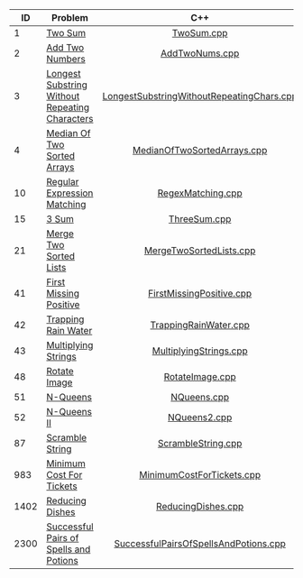| ID   | Problem                                                                                                                         |                                            C++                                             |
|------|---------------------------------------------------------------------------------------------------------------------------------|:------------------------------------------------------------------------------------------:|
| 1    | [Two Sum](https://leetcode.com/problems/two-sum/)                                                                               |                                [TwoSum.cpp](cpp/TwoSum.cpp)                                |
| 2    | [Add Two Numbers](https://leetcode.com/problems/add-two-numbers/)                                                               |                            [AddTwoNums.cpp](cpp/AddTwoNums.cpp)                            |
| 3    | [Longest Substring Without Repeating Characters](https://leetcode.com/problems/longest-substring-without-repeating-characters/) | [LongestSubstringWithoutRepeatingChars.cpp](cpp/LongestSubstringWithoutRepeatingChars.cpp) |
| 4    | [Median Of Two Sorted Arrays](https://leetcode.com/problems/median-of-two-sorted-arrays/)                                       |               [MedianOfTwoSortedArrays.cpp](cpp/MedianOfTwoSortedArrays.cpp)               |
| 10   | [Regular Expression Matching](https://leetcode.com/problems/regular-expression-matching/)                                       |                         [RegexMatching.cpp](cpp/RegexMatching.cpp)                         |
| 15   | [3 Sum](https://leetcode.com/problems/3sum/)                                                                                    |                              [ThreeSum.cpp](cpp/ThreeSum.cpp)                              |
| 21   | [Merge Two Sorted Lists](https://leetcode.com/problems/merge-two-sorted-lists/)                                                 |                   [MergeTwoSortedLists.cpp](cpp/MergeTwoSortedLists.cpp)                   |
| 41   | [First Missing Positive](https://leetcode.com/problems/first-missing-positive/)                                                 |                  [FirstMissingPositive.cpp](cpp/FirstMissingPositive.cpp)                  |
| 42   | [Trapping Rain Water](https://leetcode.com/problems/trapping-rain-water/)                                                       |                     [TrappingRainWater.cpp](cpp/TrappingRainWater.cpp)                     |
| 43   | [Multiplying Strings](https://leetcode.com/problems/multiply-strings/)                                                          |                    [MultiplyingStrings.cpp](cpp/MultiplyingStrings.cpp)                    |
| 48   | [Rotate Image](https://leetcode.com/problems/rotate-image/)                                                                     |                           [RotateImage.cpp](cpp/RotateImage.cpp)                           |
| 51   | [N-Queens](https://leetcode.com/problems/n-queens/)                                                                             |                               [NQueens.cpp](cpp/NQueens.cpp)                               |
| 52   | [N-Queens II](https://leetcode.com/problems/n-queens-ii/)                                                                       |                              [NQueens2.cpp](cpp/NQueens2.cpp)                              |
| 87   | [Scramble String](https://leetcode.com/problems/scramble-string/)                                                               |                        [ScrambleString.cpp](cpp/ScrambleString.cpp)                        |
| 983  | [Minimum Cost For Tickets](https://leetcode.com/problems/minimum-cost-for-tickets/)                                             |                 [MinimumCostForTickets.cpp](cpp/MinimumCostForTickets.cpp)                 |
| 1402 | [Reducing Dishes](https://leetcode.com/problems/reducing-dishes/)                                                               |                        [ReducingDishes.cpp](cpp/ReducingDishes.cpp)                        |
| 2300 | [ Successful Pairs of Spells and Potions](https://leetcode.com/problems/successful-pairs-of-spells-and-potions/)                |     [SuccessfulPairsOfSpellsAndPotions.cpp](cpp/SuccessfulPairsOfSpellsAndPotions.cpp)     |